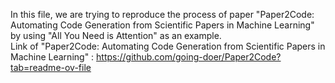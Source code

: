 In this file, we are trying to reproduce the process of paper "Paper2Code: Automating Code Generation from Scientific Papers in Machine Learning" by using "All You Need is Attention" as an example.  
Link of "Paper2Code: Automating Code Generation from Scientific Papers in Machine Learning" : https://github.com/going-doer/Paper2Code?tab=readme-ov-file
